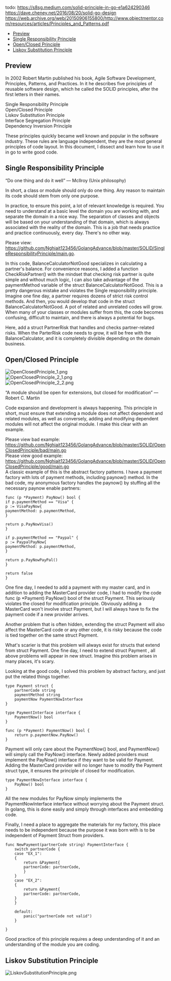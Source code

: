 todo:
https://s8sg.medium.com/solid-principle-in-go-e1a624290346
https://dave.cheney.net/2016/08/20/solid-go-design
https://web.archive.org/web/20150906155800/http://www.objectmentor.com/resources/articles/Principles_and_Patterns.pdf

- [Preview](#Preview)
- [Single Responsibility Principle](#SingleResponsibilityPrinciple)
- [Open/Closed Principle](#OpenClosedPrinciple)
- [Liskov Substitution Principle](#LiskovSubstitutionPrinciple)

## Preview <a name="Preview"></a>

In 2002 Robert Martin published his book, Agile Software Development, Principles, Patterns, and Practices. In it he
describes five principles of reusable software design, which he called the SOLID principles, after the first letters in
their names. </br>

Single Responsibility Principle </br>
Open/Closed Principle </br>
Liskov Substitution Principle </br>
Interface Segregation Principle </br>
Dependency Inversion Principle </br>

These principles quickly became well known and popular in the software industry. These rules are language independent,
they are the most general principles of code layout. In this document, I dissect and learn how to use it in go to write
good code. </br>

## Single Responsibility Principle <a name="SingleResponsibilityPrinciple"></a>

“Do one thing and do it well” — McIlroy (Unix philosophy) </br>

In short, a class or module should only do one thing. Any reason to maintain its code should stem from only one
purpose. </br>

In practice, to ensure this point, a lot of relevant knowledge is required. You need to understand at a basic level the
domain you are working with, and separate the domain in a nice way. The separation of classes and objects will be based
on your understanding of that domain, which is always associated with the reality of the domain. This is a job that
needs practice and practice continuously, every day. There's no other way. </br>

Please
view: https://github.com/Nghiait123456/GolangAdvance/blob/master/SOLID/SingleResponsibilityPrinciple/main.go. </br>

In this code, BalanceCalculatorNotGood specializes in calculating a partner's balance. For convenience reasons, I added
a function CheckRiskPartner() with the mindset that checking risk partner is quite simple and without much logic, I can
also take advantage of the paymentMethod variable of the struct BalanceCalculatorNotGood. This is a pretty dangerous
mistake and violates the Single responsibility principle. Imagine one fine day, a partner requires dozens of strict risk
control methods. And then, you would develop that code in the struct BalanceCalculatorNotGood. A pot of related and
unrelated codes will grow. When many of your classes or modules suffer from this, the code becomes confusing, difficult
to maintain, and there is always a potential for bugs. </br>

Here, add a struct PartnerRisk that handles and checks partner-related risks. When the ParterRisk code needs to grow, it
will be free with the BalanceCalculator, and it is completely divisible depending on the domain business. </br>

## Open/Closed Principle <a name="OpenClosedPrinciple"></a>

![OpenClosedPrinciple_1.png](img%2FOpenClosedPrinciple_1.png) </br>
![OpenClosedPrinciple_2_1.png](img%2FOpenClosedPrinciple_2_1.png) </br>
![OpenClosedPrinciple_2_2.png](img%2FOpenClosedPrinciple_2_2.png) </br>

“A module should be open for extensions, but closed for modification” — Robert C. Martin

Code expansion and development is always happening. This principle in short, must ensure that extending a module does
not affect dependent and related modules, as well as conversely, adding and modifying dependent modules will not affect
the original module. I make this clear with an example. </br>

Please view bad
example: https://github.com/Nghiait123456/GolangAdvance/blob/master/SOLID/OpenClosedPrinciple/bad/main.go </br>
Please view good example:
https://github.com/Nghiait123456/GolangAdvance/blob/master/SOLID/OpenClosedPrinciple/good/main.go </br>
A classic example of this is the abstract factory patterns. I have a payment factory with lots of payment methods,
including paynow() method. In the bad code, my anonymous factory handles the paynow() by stuffing all the necessary
paynow enable partners:

```
func (p *Payment) PayNow() bool {
if p.paymentMethod == "Visa" {
p := VisaPayNow{
paymentMethod: p.paymentMethod,
}

return p.PayNowVisa()
}

if p.paymentMethod == "Paypal" {
p := PaypalPayNow{
paymentMethod: p.paymentMethod,
}

return p.PayNowPayPal()
}

return false
}
```

One fine day, I needed to add a payment with my master card, and in addition to adding the MasterCard provider code, I
had to modify the code func (p *Payment) PayNow() bool of the struct Payment. This seriously violates the closed for
modification principle. Obviously adding a MasterCard won't involve struct Payment, but I will always have to fix the
payment code if a new provider arrives. </br>

Another problem that is often hidden, extending the struct Payment will also affect the MasterCard code or any other
code, it is risky because the code is tied together on the same struct Payment. </br>

What's scarier is that this problem will always exist for structs that extend from struct Payment. One fine day, I need
to extend struct Payment , all above problems will appear in new struct. Imagine this problem arises in many places,
it's scary. </br>

Looking at the good code, I solved this problem by abstract factory, and just put the related things together.

```
type Payment struct {
    partnerCode string
    paymentMethod string
    paymentNow PaymentNowInterface
}

type PaymentInterface interface {
    PaymentNow() bool
}

func (p *Payment) PaymentNow() bool {
    return p.paymentNow.PayNow()
}
```

Payment will only care about the PaymentNow() bool, and PaymentNow() will simply call the PayNow() interface. Newly
added providers must implement the PayNow() interface if they want to be valid for Payment. Adding the MasterCard
provider will no longer have to modify the Payment struct type, it ensures the principle of closed for
modification. </br>

```
type PaymentNowInterface interface {
    PayNow() bool
}
```

All the new modules for PayNow simply implements the PaymentNowInterface interface without worrying about the Payment
struct. In golang, this is done easily and simply through interfaces and embedding code.  </br>

Finally, I need a place to aggregate the materials for my factory, this place needs to be independent because the
purpose it was born with is to be independent of Payment Struct from providers. </br>

```
func NewPayment(partnerCode string) PaymentInterface {
    switch partnerCode {
    case "EX_1":
    {
        return &Payment{
        partnerCode: partnerCode,
        }
    }
    case "EX_2":
    {
        return &Payment{
        partnerCode: partnerCode,
    }
    }
    
    default:
        panic("partnerCode not valid")
    }

}
```

Good practice of this principle requires a deep understanding of it and an understanding of the module you are
coding. </br>

## Liskov Substitution Principle <a name="LiskovSubstitutionPrinciple"></a>
![LiskovSubstitutionPrinciple.png](img%2FLiskovSubstitutionPrinciple.png) </br>



